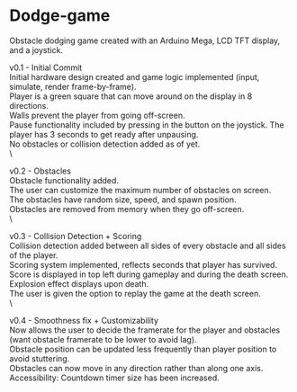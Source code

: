 # Dodge-game
Obstacle dodging game created with an Arduino Mega, LCD TFT display, and a joystick.

v0.1 - Initial Commit \
Initial hardware design created and game logic implemented (input, simulate, render frame-by-frame). \
Player is a green square that can move around on the display in 8 directions. \
Walls prevent the player from going off-screen. \
Pause functionality included by pressing in the button on the joystick. The player has 3 seconds to get ready after unpausing. \
No obstacles or collision detection added as of yet. \
\

v0.2 - Obstacles \
Obstacle functionality added. \
The user can customize the maximum number of obstacles on screen. \
The obstacles have random size, speed, and spawn position. \
Obstacles are removed from memory when they go off-screen. \
\

v0.3 - Collision Detection + Scoring \
Collision detection added between all sides of every obstacle and all sides of the player. \
Scoring system implemented, reflects seconds that player has survived. \
Score is displayed in top left during gameplay and during the death screen. \
Explosion effect displays upon death. \
The user is given the option to replay the game at the death screen. \
\

v0.4 - Smoothness fix + Customizability \
Now allows the user to decide the framerate for the player and obstacles (want obstacle framerate to be lower to avoid lag). \
Obstacle position can be updated less frequently than player position to avoid stuttering. \
Obstacles can now move in any direction rather than along one axis. \
Accessibility: Countdown timer size has been increased.


